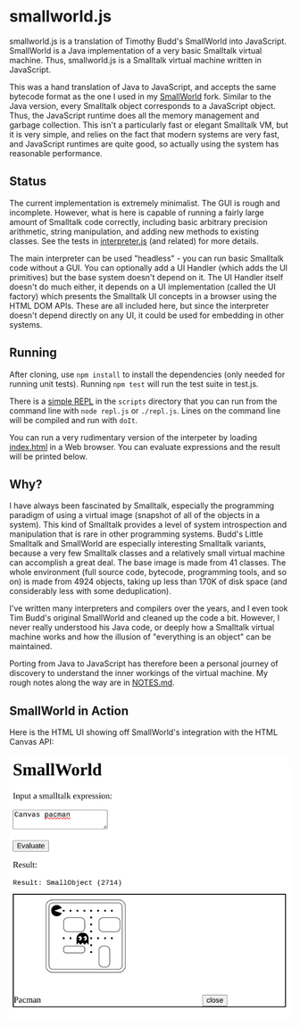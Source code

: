 # smallworld.js

smallworld.js is a translation of Timothy Budd's SmallWorld into JavaScript.
SmallWorld is a Java implementation of a very basic Smalltalk virtual machine.
Thus, smallworld.js is a Smalltalk virtual machine written in JavaScript.

This was a hand translation of Java to JavaScript, and accepts the same bytecode
format as the one I used in my
[SmallWorld](https://github.com/ericscharff/SmallWorld) fork. Similar to the
Java version, every Smalltalk object corresponds to a JavaScript object. Thus,
the JavaScript runtime does all the memory management and garbage collection.
This isn't a particularly fast or elegant Smalltalk VM, but it is very simple,
and relies on the fact that modern systems are very fast, and JavaScript
runtimes are quite good, so actually using the system has reasonable
performance.

## Status

The current implementation is extremely minimalist. The GUI is rough and
incomplete. However, what is here is capable of running a fairly large amount of
Smalltalk code correctly, including basic arbitrary precision arithmetic, string
manipulation, and adding new methods to existing classes. See the tests in
[interpreter.js](test/interpreter.js) (and related) for more details.

The main interpreter can be used "headless" - you can run basic Smalltalk code
without a GUI. You can optionally add a UI Handler (which adds the UI
primitives) but the base system doesn't depend on it. The UI Handler itself
doesn't do much either, it depends on a UI implementation (called the UI
factory) which presents the Smalltalk UI concepts in a browser using the HTML
DOM APIs. These are all included here, but since the interpreter doesn't depend
directly on any UI, it could be used for embedding in other systems.

## Running

After cloning, use `npm install` to install the dependencies (only needed for
running unit tests). Running `npm test` will run the test suite in test.js.

There is a [simple REPL](scripts/repl.js) in the `scripts` directory that you
can run from the command line with `node repl.js` or `./repl.js`. Lines on the
command line will be compiled and run with `doIt`.

You can run a very rudimentary version of the interpeter by loading
[index.html](html/index.html) in a Web browser. You can evaluate expressions and
the result will be printed below.

## Why?

I have always been fascinated by Smalltalk, especially the programming paradigm
of using a virtual image (snapshot of all of the objects in a system). This kind
of Smalltalk provides a level of system introspection and manipulation that is
rare in other programming systems. Budd's Little Smalltalk and SmallWorld are
especially interesting Smalltalk variants, because a very few Smalltalk classes
and a relatively small virtual machine can accomplish a great deal. The base
image is made from 41 classes. The whole environment (full source code,
bytecode, programming tools, and so on) is made from 4924 objects, taking up
less than 170K of disk space (and considerably less with some deduplication).

I've written many interpreters and compilers over the years, and I even took Tim
Budd's original SmallWorld and cleaned up the code a bit. However, I never
really understood his Java code, or deeply how a Smalltalk virtual machine works
and how the illusion of "everything is an object" can be maintained.

Porting from Java to JavaScript has therefore been a personal journey of
discovery to understand the inner workings of the virtual machine. My rough
notes along the way are in [NOTES.md](doc/NOTES.md).

## SmallWorld in Action

Here is the HTML UI showing off SmallWorld's integration with the HTML Canvas
API:

![SmallWorld in a Browser](doc/pacman.png)
